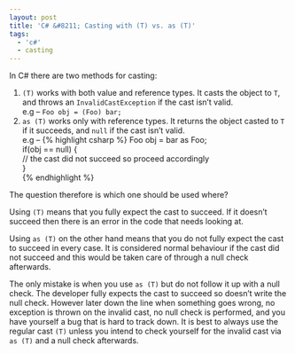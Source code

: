 ```yaml
---
layout: post
title: 'C# &#8211; Casting with (T) vs. as (T)'
tags:
  - 'c#'
  - casting
---
```

In C# there are two methods for casting:

  1. `(T)` works with both value and reference types. It casts the object to `T`, and throws an `InvalidCastException` if the cast isn&#8217;t valid.  
    e.g &#8211; `Foo obj = (Foo) bar;`
  2. `as (T)` works only with reference types. It returns the object casted to `T` if it succeeds, and `null` if the cast isn&#8217;t valid.  
  e.g &#8211; 
  {% highlight csharp %}
Foo obj = bar as Foo;  
if(obj == null)
{  
  // the cast did not succeed so proceed accordingly  
}  
{% endhighlight %}

The question therefore is which one should be used where?

Using `(T)` means that you fully expect the cast to succeed. If it doesn&#8217;t succeed then there is an error in the code that needs looking at.

Using `as (T)` on the other hand means that you do not fully expect the cast to succeed in every case. It is considered normal behaviour if the cast did not succeed and this would be taken care of through a null check afterwards.

The only mistake is when you use `as (T)` but do not follow it up with a null check. The developer fully expects the cast to succeed so doesn&#8217;t write the null check. However later down the line when something goes wrong, no exception is thrown on the invalid cast, no null check is performed, and you have yourself a bug that is hard to track down. It is best to always use the regular cast `(T)` unless you intend to check yourself for the invalid cast via `as (T)` and a null check afterwards.